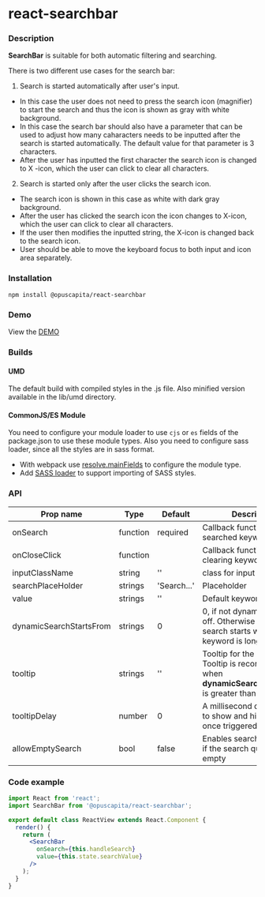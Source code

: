 # react-searchbar

### Description
**SearchBar** is suitable for both automatic filtering and searching. 

There is two different use cases for the search bar:
1. Search is started automatically after user's input.
* In this case the user does not need to press the search icon (magnifier) to start the search and thus the icon is shown as gray with white background. 
* In this case the search bar should also have a parameter that can be used to adjust how many caharacters needs to be inputted after the search is started automatically. The default value for that parameter is 3 characters.
* After the user has inputted the first character the search icon is changed to X -icon, which the user can click to clear all characters.

2. Search is started only after the user clicks the search icon.
* The search icon is shown in this case as white with dark gray background.
* After the user has clicked the search icon the icon changes to X-icon, which the user can click to clear all characters.
* If the user then modifies the inputted string, the X-icon is changed back to the search icon.
* User should be able to move the keyboard focus to both input and icon area separately.

### Installation
```
npm install @opuscapita/react-searchbar
```

### Demo
View the [DEMO](https://opuscapita.github.io/react-searchbar)

### Builds
#### UMD
The default build with compiled styles in the .js file. Also minified version available in the lib/umd directory.
#### CommonJS/ES Module
You need to configure your module loader to use `cjs` or `es` fields of the package.json to use these module types.
Also you need to configure sass loader, since all the styles are in sass format.
* With webpack use [resolve.mainFields](https://webpack.js.org/configuration/resolve/#resolve-mainfields) to configure the module type.
* Add [SASS loader](https://github.com/webpack-contrib/sass-loader) to support importing of SASS styles.

### API
| Prop name                | Type              | Default                                  | Description                              |
| ------------------------ | ----------------- | ---------------------------------------- | ---------------------------------------- |
| onSearch                 | function          | required                                 | Callback function for searched keyword   |
| onCloseClick             | function          |                                          | Callback function for clearing keyword   |
| inputClassName           | string            | ''                                       | class for input                          |
| searchPlaceHolder        | strings           | 'Search...'                              | Placeholder                              |
| value                    | strings           | ''                                       | Default keyword                          |
| dynamicSearchStartsFrom  | strings           | 0                                        | 0, if not dynamic search is off. Otherwise dynamic search starts when keyword is long enough. |
| tooltip                  | strings           | ''                                       | Tooltip for the serach bar. Tooltip is recommened when **dynamicSearchStartsFrom** is greater than 0. |
| tooltipDelay             | number            | 0                                        | A millisecond delay amount to show and hide the tooltip once triggered. |
| allowEmptySearch         | bool              | false                                    | Enables search button even if the search query is empty |

### Code example
```jsx
import React from 'react';
import SearchBar from '@opuscapita/react-searchbar';

export default class ReactView extends React.Component {
  render() {
    return (
      <SearchBar
        onSearch={this.handleSearch}
        value={this.state.searchValue}
      />
    );
  }
}
```

